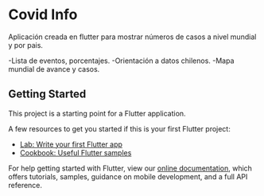 # Covid Info

Aplicación creada en flutter para mostrar números de casos a nivel mundial y por pais.

  -Lista de eventos, porcentajes.
  -Orientación a datos chilenos.
  -Mapa mundial de avance y casos.

## Getting Started

This project is a starting point for a Flutter application.

A few resources to get you started if this is your first Flutter project:

- [Lab: Write your first Flutter app](https://flutter.dev/docs/get-started/codelab)
- [Cookbook: Useful Flutter samples](https://flutter.dev/docs/cookbook)

For help getting started with Flutter, view our
[online documentation](https://flutter.dev/docs), which offers tutorials,
samples, guidance on mobile development, and a full API reference.
